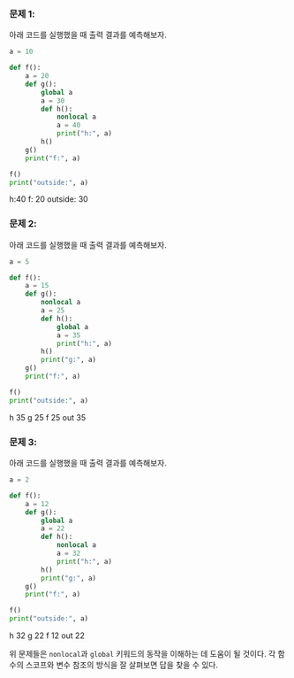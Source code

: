 
### 문제 1:
아래 코드를 실행했을 때 출력 결과를 예측해보자.

```python
a = 10

def f():
    a = 20
    def g():
        global a
        a = 30
        def h():
            nonlocal a
            a = 40
            print("h:", a)
        h()
    g()
    print("f:", a)

f()
print("outside:", a)
```

h:40
f: 20
outside: 30

### 문제 2:
아래 코드를 실행했을 때 출력 결과를 예측해보자.

```python
a = 5

def f():
    a = 15
    def g():
        nonlocal a
        a = 25
        def h():
            global a
            a = 35
            print("h:", a)
        h()
        print("g:", a)
    g()
    print("f:", a)

f()
print("outside:", a)
```

h 35
g 25
f 25
out 35

### 문제 3:
아래 코드를 실행했을 때 출력 결과를 예측해보자.

```python
a = 2

def f():
    a = 12
    def g():
        global a
        a = 22
        def h():
            nonlocal a
            a = 32
            print("h:", a)
        h()
        print("g:", a)
    g()
    print("f:", a)

f()
print("outside:", a)
```

h 32
g 22
f 12
out 22

위 문제들은 `nonlocal`과 `global` 키워드의 동작을 이해하는 데 도움이 될 것이다. 각 함수의 스코프와 변수 참조의 방식을 잘 살펴보면 답을 찾을 수 있다.


